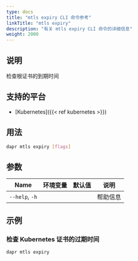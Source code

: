```yaml
---
type: docs
title: "mtls expiry CLI 命令参考"
linkTitle: "mtls expiry"
description: "有关 mtls expiry CLI 命令的详细信息"
weight: 2000
---
```


## 说明

检查根证书的到期时间

## 支持的平台

- [Kubernetes]({{< ref kubernetes >}})

## 用法
```bash
dapr mtls expiry [flags]
```

## 参数

| Name           | 环境变量 | 默认值 | 说明   |
| -------------- | ---- | --- | ---- |
| `--help`, `-h` |      |     | 帮助信息 |

## 示例

### 检查 Kubernetes 证书的过期时间
```bash
dapr mtls expiry
```
